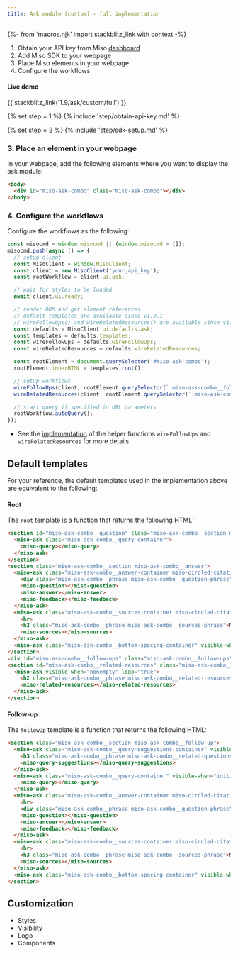 ```yaml
---
title: Ask module (custom) - full implementation
---
```


{%- from 'macros.njk' import stackblitz_link with context -%}

1. Obtain your API key from Miso [dashboard](https://dojo.askmiso.com/)
2. Add Miso SDK to your webpage
3. Place Miso elements in your webpage
4. Configure the workflows

#### Live demo

{{ stackblitz_link('1.9/ask/custom/full') }}

{% set step = 1 %}
{% include 'step/obtain-api-key.md' %}

{% set step = 2 %}
{% include 'step/sdk-setup.md' %}

### 3. Place an element in your webpage

In your webpage, add the following elements where you want to display the ask module:

```html
<body>
  <div id="miso-ask-combo" class="miso-ask-combo"></div>
</body>
```

### 4. Configure the workflows

Configure the workflows as the following:

```js
const misocmd = window.misocmd || (window.misocmd = []);
misocmd.push(async () => {
  // setup client
  const MisoClient = window.MisoClient;
  const client = new MisoClient('your_api_key');
  const rootWorkflow = client.ui.ask;

  // wait for styles to be loaded
  await client.ui.ready;

  // render DOM and get element references
  // default templates are available since v1.9.1
  // wireFollowUps() and wireRelatedResources() are available since v1.9.9
  const defaults = MisoClient.ui.defaults.ask;
  const templates = defaults.templates;
  const wireFollowUps = defaults.wireFollowUps;
  const wireRelatedResources = defaults.wireRelatedResources;

  const rootElement = document.querySelector('#miso-ask-combo');
  rootElement.innerHTML = templates.root();

  // setup workflows
  wireFollowUps(client, rootElement.querySelector(`.miso-ask-combo__follow-ups`));
  wireRelatedResources(client, rootElement.querySelector(`.miso-ask-combo__related-resources`));

  // start query if specified in URL parameters
  rootWorkflow.autoQuery();
});
```

* See the [implementation](https://github.com/MisoAI/miso-client-js-sdk/blob/main/packages/client-sdk-ui/src/defaults/ask/controls.js) of the helper functions `wireFollowUps` and `wireRelatedResources` for more details.

## Default templates

For your reference, the default templates used in the implementation above are equivalent to the following:

#### Root

The `root` template is a function that returns the following HTML:

```html
<section id="miso-ask-combo__question" class="miso-ask-combo__section miso-ask-combo__question">
  <miso-ask class="miso-ask-combo__query-container">
    <miso-query></miso-query>
  </miso-ask>
</section>
<section class="miso-ask-combo__section miso-ask-combo__answer">
  <miso-ask class="miso-ask-combo__answer-container miso-circled-citation-index" logo="false" visible-when="ready">
    <div class="miso-ask-combo__phrase miso-ask-combo__question-phrase">You asked...</div>
    <miso-question></miso-question>
    <miso-answer></miso-answer>
    <miso-feedback></miso-feedback>
  </miso-ask>
  <miso-ask class="miso-ask-combo__sources-container miso-circled-citation-index" logo="false" visible-when="nonempty">
    <hr>
    <h3 class="miso-ask-combo__phrase miso-ask-combo__sources-phrase">My reply is based on the following</h3>
    <miso-sources></miso-sources>
  </miso-ask>
  <miso-ask class="miso-ask-combo__bottom-spacing-container" visible-when="ongoing"></miso-ask>
</section>
<div id="miso-ask-combo__follow-ups" class="miso-ask-combo__follow-ups"></div>
<section id="miso-ask-combo__related-resources" class="miso-ask-combo__section miso-ask-combo__related-resources">
  <miso-ask visible-when="nonempty" logo="true">
    <h2 class="miso-ask-combo__phrase miso-ask-combo__related-resources-phrase">Go beyond, and learn more about this topic</h2>
    <miso-related-resources></miso-related-resources>
  </miso-ask>
</section>
```

#### Follow-up

The `followUp` template is a function that returns the following HTML:

```html
<section class="miso-ask-combo__section miso-ask-combo__follow-up">
  <miso-ask class="miso-ask-combo__query-suggestions-container" visible-when="initial+nonempty" parent-question-id="${parentQuestionId}">
    <h3 class="miso-ask-combo__phrase miso-ask-combo__related-questions-phrase">Related questions you can explore</h3>
    <miso-query-suggestions></miso-query-suggestions>
  </miso-ask>
  <miso-ask class="miso-ask-combo__query-container" visible-when="initial loading" parent-question-id="${parentQuestionId}">
    <miso-query></miso-query>
  </miso-ask>
  <miso-ask class="miso-ask-combo__answer-container miso-circled-citation-index" logo="false" visible-when="ready" parent-question-id="${parentQuestionId}">
    <hr>
    <div class="miso-ask-combo__phrase miso-ask-combo__question-phrase">You asked...</div>
    <miso-question></miso-question>
    <miso-answer></miso-answer>
    <miso-feedback></miso-feedback>
  </miso-ask>
  <miso-ask class="miso-ask-combo__sources-container miso-circled-citation-index" logo="false" visible-when="nonempty" parent-question-id="${parentQuestionId}">
    <hr>
    <h3 class="miso-ask-combo__phrase miso-ask-combo__sources-phrase">My reply is based on the following</h3>
    <miso-sources></miso-sources>
  </miso-ask>
  <miso-ask class="miso-ask-combo__bottom-spacing-container" visible-when="ongoing" parent-question-id="${parentQuestionId}"></miso-ask>
</section>
```

## Customization

* Styles
* Visibility
* Logo
* Components
